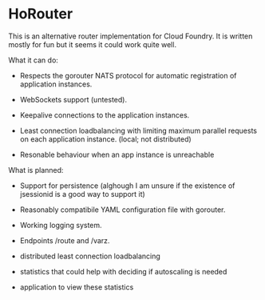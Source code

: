 HoRouter
========

This is an alternative router implementation for Cloud Foundry. It is written mostly 
for fun but it seems it could work quite well. 

What it can do:
    
* Respects the gorouter NATS protocol for automatic registration of application
  instances.

* WebSockets support (untested).
    
* Keepalive connections to the application instances.
    
* Least connection loadbalancing with limiting maximum parallel requests 
  on each application instance. (local; not distributed)
  
* Resonable behaviour when an app instance is unreachable

What is planned:

* Support for persistence (alghough I am unsure if the existence of 
  jsessionid is a good way to support it)

* Reasonably compatibile YAML configuration file with gorouter.
    
* Working logging system.
    
* Endpoints /route and /varz.
    
* distributed least connection loadbalancing

* statistics that could help with deciding if autoscaling is needed
    
* application to view these statistics

